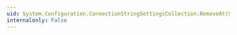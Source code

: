 ```yaml
---
uid: System.Configuration.ConnectionStringSettingsCollection.RemoveAt(System.Int32)
internalonly: False
---
```

